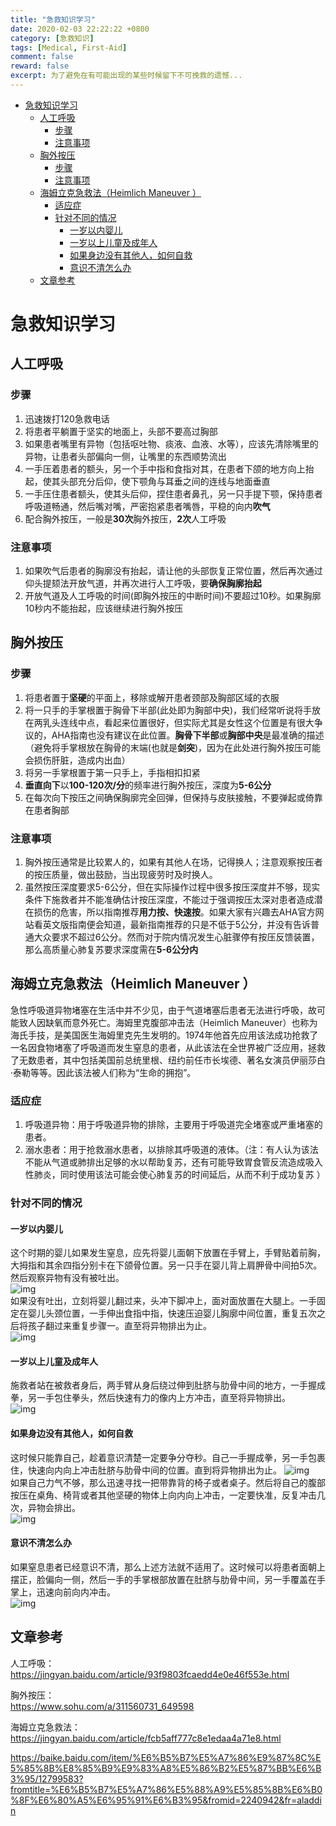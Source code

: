 ```yaml
---
title: "急救知识学习"
date: 2020-02-03 22:22:22 +0800
category: [急救知识]
tags: [Medical, First-Aid]
comment: false
reward: false
excerpt: 为了避免在有可能出现的某些时候留下不可挽救的遗憾...
---
```


* [急救知识学习](#%E6%80%A5%E6%95%91%E7%9F%A5%E8%AF%86%E5%AD%A6%E4%B9%A0)
  * [人工呼吸](#%E4%BA%BA%E5%B7%A5%E5%91%BC%E5%90%B8)
    * [步骤](#%E6%AD%A5%E9%AA%A4)
    * [注意事项](#%E6%B3%A8%E6%84%8F%E4%BA%8B%E9%A1%B9)
  * [胸外按压](#%E8%83%B8%E5%A4%96%E6%8C%89%E5%8E%8B)
    * [步骤](#%E6%AD%A5%E9%AA%A4-1)
    * [注意事项](#%E6%B3%A8%E6%84%8F%E4%BA%8B%E9%A1%B9-1)
  * [海姆立克急救法（Heimlich Maneuver ）](#%E6%B5%B7%E5%A7%86%E7%AB%8B%E5%85%8B%E6%80%A5%E6%95%91%E6%B3%95heimlich-maneuver-)
    * [适应症](#%E9%80%82%E5%BA%94%E7%97%87)
    * [针对不同的情况](#%E9%92%88%E5%AF%B9%E4%B8%8D%E5%90%8C%E7%9A%84%E6%83%85%E5%86%B5)
      * [一岁以内婴儿](#%E4%B8%80%E5%B2%81%E4%BB%A5%E5%86%85%E5%A9%B4%E5%84%BF)
      * [一岁以上儿童及成年人](#%E4%B8%80%E5%B2%81%E4%BB%A5%E4%B8%8A%E5%84%BF%E7%AB%A5%E5%8F%8A%E6%88%90%E5%B9%B4%E4%BA%BA)
      * [如果身边没有其他人，如何自救](#%E5%A6%82%E6%9E%9C%E8%BA%AB%E8%BE%B9%E6%B2%A1%E6%9C%89%E5%85%B6%E4%BB%96%E4%BA%BA%E5%A6%82%E4%BD%95%E8%87%AA%E6%95%91)
      * [意识不清怎么办](#%E6%84%8F%E8%AF%86%E4%B8%8D%E6%B8%85%E6%80%8E%E4%B9%88%E5%8A%9E)
  * [文章参考](#%E6%96%87%E7%AB%A0%E5%8F%82%E8%80%83)

# 急救知识学习

## 人工呼吸
### 步骤
1. 迅速拨打120急救电话
2. 将患者平躺置于坚实的地面上，头部不要高过胸部
3. 如果患者嘴里有异物（包括呕吐物、痰液、血液、水等），应该先清除嘴里的异物，让患者头部偏向一侧，让嘴里的东西顺势流出
4. 一手压着患者的额头，另一个手中指和食指对其，在患者下颌的地方向上抬起，使其头部充分后仰，使下颚角与耳垂之间的连线与地面垂直
5. 一手压住患者额头，使其头后仰，捏住患者鼻孔，另一只手提下颚，保持患者呼吸道畅通，然后嘴对嘴，严密抱紧患者嘴唇，平稳的向内**吹气**
6. 配合胸外按压，一般是**30次**胸外按压，**2次**人工呼吸

### 注意事项
1. 如果吹气后患者的胸廓没有抬起，请让他的头部恢复正常位置，然后再次通过仰头提颏法开放气道，并再次进行人工呼吸，要**确保胸廓抬起**
2. 开放气道及人工呼吸的时间(即胸外按压的中断时间)不要超过10秒。如果胸廓10秒内不能抬起，应该继续进行胸外按压

## 胸外按压
### 步骤
1. 将患者置于**坚硬**的平面上，移除或解开患者颈部及胸部区域的衣服
2. 将一只手的手掌根置于胸骨下半部(此处即为胸部中央)，我们经常听说将手放在两乳头连线中点，看起来位置很好，但实际尤其是女性这个位置是有很大争议的，AHA指南也没有建议在此位置。**胸骨下半部**或**胸部中央**是最准确的描述（避免将手掌根放在胸骨的末端(也就是**剑突**)，因为在此处进行胸外按压可能会损伤肝脏，造成内出血）
3. 将另一手掌根置于第一只手上，手指相扣扣紧
4. **垂直向下**以**100-120次/分**的频率进行胸外按压，深度为**5-6公分**
5. 在每次向下按压之间确保胸廓完全回弹，但保持与皮肤接触，不要弹起或倚靠在患者胸部

### 注意事项
1. 胸外按压通常是比较累人的，如果有其他人在场，记得换人；注意观察按压者的按压质量，做出鼓励，当出现疲劳时及时换人。
2. 虽然按压深度要求5-6公分，但在实际操作过程中很多按压深度并不够，现实条件下施救者并不能准确估计按压深度，不能过于强调按压太深对患者造成潜在损伤的危害，所以指南推荐**用力按、快速按**。如果大家有兴趣去AHA官方网站看英文版指南便会知道，最新指南推荐的只是不低于5公分，并没有告诉普通大众要求不超过6公分。然而对于院内情况发生心脏骤停有按压反馈装置，那么高质量心肺复苏要求深度需在**5-6公分内**  

## 海姆立克急救法（Heimlich Maneuver ）
急性呼吸道异物堵塞在生活中并不少见，由于气道堵塞后患者无法进行呼吸，故可能致人因缺氧而意外死亡。海姆里克腹部冲击法（Heimlich Maneuver）也称为海氏手技，是美国医生海姆里克先生发明的。1974年他首先应用该法成功抢救了一名因食物堵塞了呼吸道而发生窒息的患者，从此该法在全世界被广泛应用，拯救了无数患者，其中包括美国前总统里根、纽约前任市长埃德、著名女演员伊丽莎白·泰勒等等。因此该法被人们称为“生命的拥抱”。  
### 适应症
1. 呼吸道异物：用于呼吸道异物的排除，主要用于呼吸道完全堵塞或严重堵塞的患者。
2. 溺水患者：用于抢救溺水患者，以排除其呼吸道的液体。（注：有人认为该法不能从气道或肺排出足够的水以帮助复苏，还有可能导致胃食管反流造成吸入性肺炎，同时使用该法可能会使心肺复苏的时间延后，从而不利于成功复苏 ）

### 针对不同的情况
#### 一岁以内婴儿
这个时期的婴儿如果发生窒息，应先将婴儿面朝下放置在手臂上，手臂贴着前胸，大拇指和其余四指分别卡在下颌骨位置。另一只手在婴儿背上肩胛骨中间拍5次。然后观察异物有没有被吐出。  
![img](https://github-blog-1301192342.cos.ap-shenzhen-fsi.myqcloud.com/Github%20Blog/%E6%80%A5%E6%95%91%E7%9F%A5%E8%AF%86/1.jpg)  
如果没有吐出，立刻将婴儿翻过来，头冲下脚冲上，面对面放置在大腿上。一手固定在婴儿头颈位置，一手伸出食指中指，快速压迫婴儿胸廓中间位置，重复五次之后将孩子翻过来重复步骤一。直至将异物排出为止。  
![img](https://github-blog-1301192342.cos.ap-shenzhen-fsi.myqcloud.com/Github%20Blog/%E6%80%A5%E6%95%91%E7%9F%A5%E8%AF%86/2.jpg)

#### 一岁以上儿童及成年人
施救者站在被救者身后，两手臂从身后绕过伸到肚脐与肋骨中间的地方，一手握成拳，另一手包住拳头，然后快速有力的像内上方冲击，直至将异物排出。  
![img](https://github-blog-1301192342.cos.ap-shenzhen-fsi.myqcloud.com/Github%20Blog/%E6%80%A5%E6%95%91%E7%9F%A5%E8%AF%86/3.jpg)
#### 如果身边没有其他人，如何自救
这时候只能靠自己，趁着意识清楚一定要争分夺秒。自己一手握成拳，另一手包裹住，快速向内向上冲击肚脐与肋骨中间的位置。直到将异物排出为止。
![img](https://github-blog-1301192342.cos.ap-shenzhen-fsi.myqcloud.com/Github%20Blog/%E6%80%A5%E6%95%91%E7%9F%A5%E8%AF%86/4.jpg)  
如果自己力气不够，那么迅速寻找一把带靠背的椅子或者桌子。然后将自己的腹部按压在桌角、椅背或者其他坚硬的物体上向内向上冲击，一定要快准，反复冲击几次，异物会排出。  
![img](https://github-blog-1301192342.cos.ap-shenzhen-fsi.myqcloud.com/Github%20Blog/%E6%80%A5%E6%95%91%E7%9F%A5%E8%AF%86/5.jpg)

#### 意识不清怎么办
如果窒息患者已经意识不清，那么上述方法就不适用了。这时候可以将患者面朝上摆正，脸偏向一侧，然后一手的手掌根部放置在肚脐与肋骨中间，另一手覆盖在手掌上，迅速向前向内冲击。  
![img](https://github-blog-1301192342.cos.ap-shenzhen-fsi.myqcloud.com/Github%20Blog/%E6%80%A5%E6%95%91%E7%9F%A5%E8%AF%86/6.jpg)



## 文章参考
人工呼吸：  
<https://jingyan.baidu.com/article/93f9803fcaedd4e0e46f553e.html>  

胸外按压：  
<https://www.sohu.com/a/311560731_649598>  

海姆立克急救法：  
<https://jingyan.baidu.com/article/fcb5aff777c8e1edaa4a71e8.html>  

<https://baike.baidu.com/item/%E6%B5%B7%E5%A7%86%E9%87%8C%E5%85%8B%E8%85%B9%E9%83%A8%E5%86%B2%E5%87%BB%E6%B3%95/12799583?fromtitle=%E6%B5%B7%E5%A7%86%E5%88%A9%E5%85%8B%E6%B0%8F%E6%80%A5%E6%95%91%E6%B3%95&fromid=2240942&fr=aladdin>

